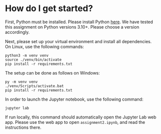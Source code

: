 # How do I get started?
First, Python must be installed.
Please install Python [here](https://www.python.org/).
We have tested this assignment on Python versions 3.10+.
Please choose a version accordingly.

Next, please set up your virtual environment and install all dependencies.
On Linux, use the following commands:
```
python3 -m venv venv
source ./venv/bin/activate
pip install -r requirements.txt
```
The setup can be done as follows on Windows:
```
py -m venv venv
./venv/Scripts/activate.bat
pip install -r requirements.txt
```

In order to launch the Jupyter notebook, use the following command:
```
jupyter lab
```
If run locally, this command should automatically open the Jupyter Lab web app.
Please use the web app to open `assignment2.ipynb`, and read the instructions there.